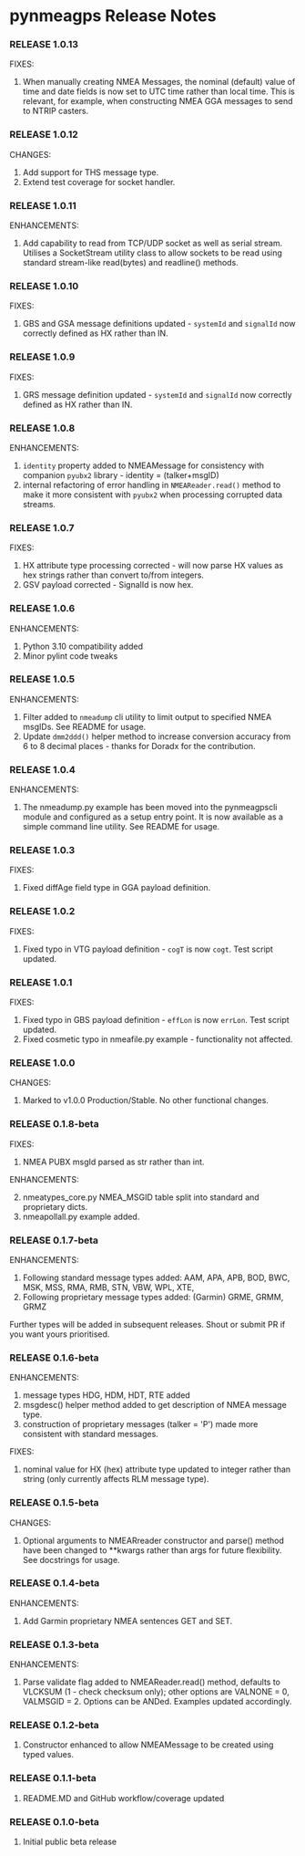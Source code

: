 # pynmeagps Release Notes

### RELEASE 1.0.13

FIXES:

1. When manually creating NMEA Messages, the nominal (default) value of time and date fields is now set to UTC time rather than local time. This is relevant, for example, when constructing NMEA GGA messages to send to NTRIP casters.

### RELEASE 1.0.12

CHANGES:

1. Add support for THS message type.
1. Extend test coverage for socket handler.

### RELEASE 1.0.11

ENHANCEMENTS:

1. Add capability to read from TCP/UDP socket as well as serial stream. Utilises a SocketStream utility class to allow sockets to be read using standard stream-like read(bytes) and readline() methods.


### RELEASE 1.0.10

FIXES:

1. GBS and GSA message definitions updated - `systemId` and `signalId` now correctly defined as HX rather than IN.

### RELEASE 1.0.9

FIXES:

1. GRS message definition updated - `systemId` and `signalId` now correctly defined as HX rather than IN.

### RELEASE 1.0.8

ENHANCEMENTS:

1. `identity` property added to NMEAMessage for consistency with companion `pyubx2` library - identity = (talker+msgID)
2. internal refactoring of error handling in `NMEAReader.read()` method to make it more consistent with `pyubx2` when processing corrupted data streams.

### RELEASE 1.0.7

FIXES:

1. HX attribute type processing corrected - will now parse HX values as hex strings rather than convert to/from integers.
2. GSV payload corrected - SignalId is now hex.

### RELEASE 1.0.6

ENHANCEMENTS:

1. Python 3.10 compatibility added
2. Minor pylint code tweaks

### RELEASE 1.0.5

ENHANCEMENTS:

1. Filter added to `nmeadump` cli utility to limit output to specified NMEA msgIDs. See README for usage.
2. Update `dmm2ddd()` helper method to increase conversion accuracy from 6 to 8 decimal places - thanks for Doradx for the contribution.

### RELEASE 1.0.4

ENHANCEMENTS:

1. The nmeadump.py example has been moved into the pynmeagpscli module and configured as a setup entry point. It is now available as a simple command line utility. See README for usage.

### RELEASE 1.0.3

FIXES:

1. Fixed diffAge field type in GGA payload definition.

### RELEASE 1.0.2

FIXES:

1. Fixed typo in VTG payload definition - `cogT` is now `cogt`. Test script updated.

### RELEASE 1.0.1

FIXES:

1. Fixed typo in GBS payload definition - `effLon` is now `errLon`. Test script updated.
2. Fixed cosmetic typo in nmeafile.py example - functionality not affected.

### RELEASE 1.0.0

CHANGES:

1. Marked to v1.0.0 Production/Stable. No other functional changes.

### RELEASE 0.1.8-beta

FIXES:

1. NMEA PUBX msgId parsed as str rather than int.

ENHANCEMENTS:

2. nmeatypes_core.py NMEA_MSGID table split into standard and proprietary dicts. 
3. nmeapollall.py example added.

### RELEASE 0.1.7-beta

ENHANCEMENTS:

1. Following standard message types added: AAM, APA, APB, BOD, BWC, MSK, MSS, RMA, RMB, STN, VBW, WPL, XTE, 
2. Following proprietary message types added: (Garmin) GRME, GRMM, GRMZ

Further types will be added in subsequent releases. Shout or submit PR if you want yours prioritised.

### RELEASE 0.1.6-beta

ENHANCEMENTS:

1. message types HDG, HDM, HDT, RTE added
2. msgdesc() helper method added to get description of NMEA message type.
3. construction of proprietary messages (talker = 'P') made more consistent with standard messages.

FIXES:

1. nominal value for HX (hex) attribute type updated to integer rather than string (only currently affects RLM message type).


### RELEASE 0.1.5-beta

CHANGES:

1. Optional arguments to NMEARreader constructor and parse() method have been changed to **kwargs rather than args for future flexibility. See docstrings for usage.

### RELEASE 0.1.4-beta

ENHANCEMENTS:

1. Add Garmin proprietary NMEA sentences GET and SET.

### RELEASE 0.1.3-beta

ENHANCEMENTS:

1. Parse validate flag added to NMEAReader.read() method, defaults to VLCKSUM (1 - check checksum only); other options are VALNONE = 0, 
VALMSGID = 2. Options can be ANDed. Examples updated accordingly.

### RELEASE 0.1.2-beta

1. Constructor enhanced to allow NMEAMessage to be created using typed values.

### RELEASE 0.1.1-beta

1. README.MD and GitHub workflow/coverage updated

### RELEASE 0.1.0-beta

1. Initial public beta release

